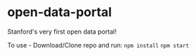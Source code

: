 # open-data-portal
Stanford's very first open data portal!

To use -
Download/Clone repo and run:
`npm install`
`npm start`
